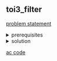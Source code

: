 ## toi3_filter
[problem statement](https://programming.in.th/tasks/toi3_filter)

<details>
  <summary>prerequisites</summary>
  <ul>
    <li>Difference Array <a href="https://codeforces.com/blog/entry/78762">[An Introduction To Difference Arrays - Codeforces]</a></li>
  </ul>
</details>

<details>
  <summary>solution</summary>
  <p>เราสามารถมองโจทย์เป็นการทำ Range update คือ $+H$ ในช่วง $[x, x+a)$</p>
  <p>เนื่องจากข้อนี้ constraint ไม่สูงทำให้เราสามารถ brute force ไล่ตรงๆได้เลย แต่ถ้า $W ≤ 10^6$ เราจะทำอย่างไร?</p>
  <hr>
  <p><strong>-Difference array-</strong> (See toi13_art hints)</p>
  <ul>
    <li>เราจะใช้ array $d$ เก็บการค่าที่เปลี่ยนแปง</li>
    <li>เราจะมองการ update $+H$ เป็นการทำ 2 operation</li>
    <ol>
      <li>$d[x] = d[x] + H$</li>
      <li>$d[x+a] = d[x+a] - H$</li>
    </ol>
  </ul>
  <p>แล้วในตอนสุดท้ายเราทำการ sweep ค่าจากซ้ายมาขวา ($d[x] = d[x] + d[x-1]$) เพื่อให้เราได้ค่าในแต่ละช่อง</p>
  เมื่อเราได้ค่าแต่ละช่องแล้วเราก็แค่ดูว่าเป็นช่องที่แสงผ่าน 100% หรือ 50%
  <ul>
    <li>$d[i] = 0$  → ผ่าน 100 %</li>
    <li>$d[i] = H$ → ผ่าน 50 %</li>
  </ul>
  <p>$TC = O(W + n)$</p>
  <hr/>
  <p>Bonus : ถ้า $W ≤ 10^9$ เรายังทำได้ไหม? (See toi13_art)</p>
</details>

[ac code](./toi03_filter.cpp)
